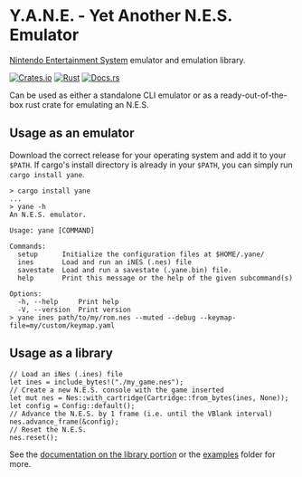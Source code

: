 # Y.A.N.E. - Yet Another N.E.S. Emulator

[Nintendo Entertainment System](https://en.wikipedia.org/wiki/Nintendo_Entertainment_System) emulator and emulation library.

[![Crates.io](https://img.shields.io/crates/v/yane)](https://crates.io/crates/yane)
[![Rust](https://github.com/josefwaller/yane/actions/workflows/rust.yml/badge.svg)](https://github.com/josefwaller/yane/actions/workflows/rust.yml)
[![Docs.rs](https://docs.rs/yane/badge.svg)](https://docs.rs/yane/)

Can be used as either a standalone CLI emulator or as a ready-out-of-the-box rust crate for emulating an N.E.S.

## Usage as an emulator
Download the correct release for your operating system and add it to your `$PATH`.
If cargo's install directory is already in your `$PATH`, you can simply run `cargo install yane`.
```terminal, ignore
> cargo install yane
...
> yane -h
An N.E.S. emulator.

Usage: yane [COMMAND]

Commands:
  setup      Initialize the configuration files at $HOME/.yane/
  ines       Load and run an iNES (.nes) file
  savestate  Load and run a savestate (.yane.bin) file.
  help       Print this message or the help of the given subcommand(s)

Options:
  -h, --help     Print help
  -V, --version  Print version
> yane ines path/to/my/rom.nes --muted --debug --keymap-file=my/custom/keymap.yaml
```

## Usage as a library

```rust, ignore
// Load an iNes (.ines) file
let ines = include_bytes!("./my_game.nes");
// Create a new N.E.S. console with the game inserted
let mut nes = Nes::with_cartridge(Cartridge::from_bytes(ines, None));
let config = Config::default();
// Advance the N.E.S. by 1 frame (i.e. until the VBlank interval)
nes.advance_frame(&config);
// Reset the N.E.S.
nes.reset();
```

See the [documentation on the library portion](https://docs.rs/yane/latest/yane/core/index.html) or the [examples](https://github.com/josefwaller/yane/tree/main/examples) folder for more.